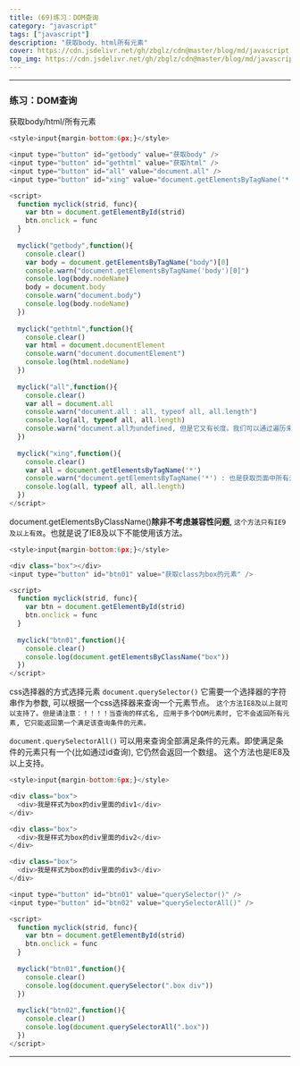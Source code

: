 ```yaml
---
title: (69)练习：DOM查询
category: "javascript"
tags: ["javascript"]
description: "获取body、html所有元素"
cover: https://cdn.jsdelivr.net/gh/zbglz/cdn@master/blog/md/javascript.svg
top_img: https://cdn.jsdelivr.net/gh/zbglz/cdn@master/blog/md/javascript.svg
---
```


***

### 练习：DOM查询


获取body/html/所有元素



```js html
<style>input{margin-bottom:6px;}</style>

<input type="button" id="getbody" value="获取body" />
<input type="button" id="gethtml" value="获取html" />
<input type="button" id="all" value="document.all" />
<input type="button" id="xing" value="document.getElementsByTagName('*')" />

<script>
  function myclick(strid, func){
    var btn = document.getElementById(strid)
    btn.onclick = func
  }
  
  myclick("getbody",function(){
    console.clear()
    var body = document.getElementsByTagName("body")[0]
    console.warn("document.getElementsByTagName('body')[0]")
    console.log(body.nodeName)
    body = document.body
    console.warn("document.body")
    console.log(body.nodeName)
  })
  
  myclick("gethtml",function(){
    console.clear()
    var html = document.documentElement
    console.warn("document.documentElement")
    console.log(html.nodeName)
  })
  
  myclick("all",function(){
    console.clear()
    var all = document.all
    console.warn("document.all : all, typeof all, all.length")
    console.log(all, typeof all, all.length)
    console.warn("document.all为undefined, 但是它又有长度。我们可以通过遍历来查看, 发现document.all其实就是获取页面里的所有元素。")
  })
  
  myclick("xing",function(){
    console.clear()
    var all = document.getElementsByTagName('*')
    console.warn("document.getElementsByTagName('*') : 也是获取页面中所有元素, 和document.all效果一样, 但它不是undefined")
    console.log(all, typeof all, all.length)
  })
</script>
```


document.getElementsByClassName()**除非不考虑兼容性问题**, `这个方法只有IE9及以上有效`。也就是说了IE8及以下不能使用该方法。


```js html
<style>input{margin-bottom:6px;}</style>

<div class="box"></div>
<input type="button" id="btn01" value="获取class为box的元素" />

<script>
  function myclick(strid, func){
    var btn = document.getElementById(strid)
    btn.onclick = func
  }
  
  myclick("btn01",function(){
    console.clear()
    console.log(document.getElementsByClassName("box"))
  })
</script>
```


css选择器的方式选择元素
`document.querySelector()`
它需要一个选择器的字符串作为参数, 可以根据一个css选择器来查询一个元素节点。
`这个方法IE8及以上就可以支持了。但是请注意：！！！！当查询的样式名, 应用于多个DOM元素时, 它不会返回所有元素, 它只能返回第一个满足该查询条件的元素。`

`document.querySelectorAll()`
可以用来查询全部满足条件的元素。即使满足条件的元素只有一个(比如通过id查询), 它仍然会返回一个数组。
这个方法也是IE8及以上支持。


```js html
<style>input{margin-bottom:6px;}</style>

<div class="box">
  <div>我是样式为box的div里面的div1</div>
</div>

<div class="box">
  <div>我是样式为box的div里面的div2</div>
</div>

<div class="box">
  <div>我是样式为box的div里面的div3</div>
</div>

<input type="button" id="btn01" value="querySelector()" />
<input type="button" id="btn02" value="querySelectorAll()" />

<script>
  function myclick(strid, func){
    var btn = document.getElementById(strid)
    btn.onclick = func
  }
  
  myclick("btn01",function(){
    console.clear()
    console.log(document.querySelector(".box div"))
  })
  
  myclick("btn02",function(){
    console.clear()
    console.log(document.querySelectorAll(".box"))
  })
</script>
```



***

